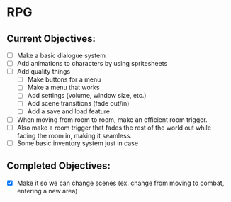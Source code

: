 # RPG

## Current Objectives:
- [ ] Make a basic dialogue system
- [ ] Add animations to characters by using spritesheets
- [ ] Add quality things
  - [ ] Make buttons for a menu
  - [ ] Make a menu that works
  - [ ] Add settings (volume, window size, etc.)
  - [ ] Add scene transitions (fade out/in)
  - [ ] Add a save and load feature
- [ ] When moving from room to room, make an efficient room trigger.
- [ ] Also make a room trigger that fades the rest of the world out while fading the room in, making it seamless. 
- [ ] Some basic inventory system just in case

## Completed Objectives:
- [x] Make it so we can change scenes (ex. change from moving to combat, entering a new area)
